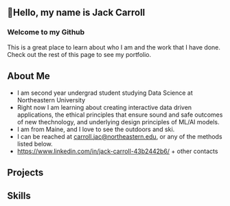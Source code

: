 ## 👋Hello, my name is Jack Carroll
### Welcome to my Github
This is a great place to learn about who I am and the work that I have done. Check out the rest of this page to see my portfolio. 

## About Me
- I am second year undergrad student studying Data Science at Northeastern University
- Right now I am learning about creating interactive data driven applications, the ethical principles that ensure sound and safe outcomes of new thechnology, and underlying design principles of ML/AI models. 
- I am from Maine, and I love to see the outdoors and ski.
- I can be reached at carroll.jac@northeastern.edu, or any of the methods listed below.
- https://www.linkedin.com/in/jack-carroll-43b2442b6/ + other contacts

## Projects

## Skills

<!---
jackc602/jackc602 is a ✨ special ✨ repository because its `README.md` (this file) appears on your GitHub profile.
You can click the Preview link to take a look at your changes.
--->
